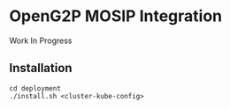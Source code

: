 # OpenG2P MOSIP Integration

Work In Progress

## Installation

```
cd deployment
./install.sh <cluster-kube-config>
```
